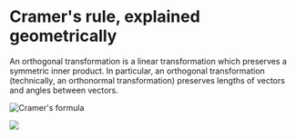 # Cramer's rule, explained geometrically

An orthogonal transformation is a linear transformation which preserves a symmetric inner product. In particular, an orthogonal transformation (technically, an orthonormal transformation) preserves lengths of vectors and angles between vectors.

![](https://miro.medium.com/max/875/1*MAozmyB883jfqwIOpqh4sw.png "Cramer's formula")

![](https://miro.medium.com/max/875/1*xTTwRNIEY9FInyQ9yb4Kdw.png "")


